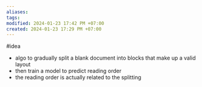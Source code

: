 ```yaml
---
aliases: 
tags: 
modified: 2024-01-23 17:42 PM +07:00
created: 2024-01-23 17:29 PM +07:00
---
```

#idea 

- algo to gradually split a blank document into blocks that make up a valid layout
- then train a model to predict reading order 
- the reading order is actually related to the splitting